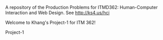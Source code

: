 
A repository of the Production Problems for ITMD362: Human-Computer Interaction and Web Design.
See http://ks4.us/hci

Welcome to Khang's Project-1 for ITM 362! 

Project-1

